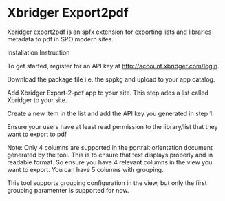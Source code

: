 # Xbridger Export2pdf

Xbridger export2pdf is an spfx extension for exporting lists and libraries metadata to pdf in SPO modern sites.

Installation Instruction

To get started, register for an API key at http://account.xbridger.com/login.

Download the package file i.e. the sppkg  and upload to your app catalog.

Add Xbridger Export-2-pdf app to your site. This step adds a list called Xbridger to your site.

Create a new item in the list and add the API key you generated in step 1.

Ensure your users have at least read permission to the library/list that they want to export to pdf

Note: Only 4 columns are supported in the portrait orientation document generated by the tool. This is to ensure that text displays properly and in readable format. So ensure you have 4 relevant columns in the view you want to export. You can have 5 columns with grouping.

This tool supports grouping configuration in the view, but only the first grouping paramenter is supported for now. 


